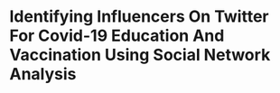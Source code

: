 # Identifying Influencers On Twitter For Covid-19 Education And Vaccination Using Social Network Analysis
